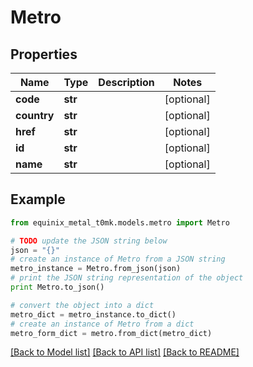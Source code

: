 # Metro


## Properties
Name | Type | Description | Notes
------------ | ------------- | ------------- | -------------
**code** | **str** |  | [optional] 
**country** | **str** |  | [optional] 
**href** | **str** |  | [optional] 
**id** | **str** |  | [optional] 
**name** | **str** |  | [optional] 

## Example

```python
from equinix_metal_t0mk.models.metro import Metro

# TODO update the JSON string below
json = "{}"
# create an instance of Metro from a JSON string
metro_instance = Metro.from_json(json)
# print the JSON string representation of the object
print Metro.to_json()

# convert the object into a dict
metro_dict = metro_instance.to_dict()
# create an instance of Metro from a dict
metro_form_dict = metro.from_dict(metro_dict)
```
[[Back to Model list]](../README.md#documentation-for-models) [[Back to API list]](../README.md#documentation-for-api-endpoints) [[Back to README]](../README.md)


